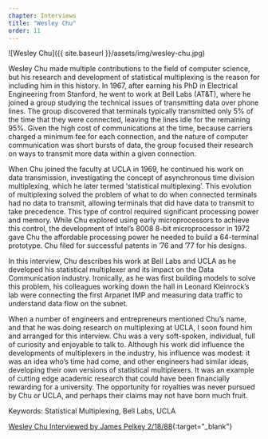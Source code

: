 ```yaml
---
chapter: Interviews
title: "Wesley Chu"
order: 11
---
```


![Wesley Chu]({{ site.baseurl }}/assets/img/wesley-chu.jpg)

Wesley Chu made multiple contributions to the field of computer science, but his research and development of statistical multiplexing is the reason for including him in this history. In 1967, after earning his PhD in Electrical Engineering from Stanford, he went to work at Bell Labs (AT&T), where he joined a group studying the technical issues of transmitting data over phone lines. The group discovered that terminals typically transmitted only 5% of the time that they were connected, leaving the lines idle for the remaining 95%. Given the high cost of communications at the time, because carriers charged a minimum fee for each connection, and the nature of computer communication was short bursts of data, the group focused their research on ways to transmit more data within a given connection.

When Chu joined the faculty at UCLA in 1969, he continued his work on data transmission, investigating the concept of asynchronous time division multiplexing, which he later termed ‘statistical multiplexing’. This evolution of multiplexing solved the problem of what to do when connected terminals had no data to transmit, allowing terminals that did have data to transmit to take precedence. This type of control required significant processing power and memory. While Chu explored using early microprocessors to achieve this control, the development of Intel’s 8008 8-bit microprocessor in 1972 gave Chu the affordable processing power he needed to build a 64-terminal prototype. Chu filed for successful patents in ’76 and ’77 for his designs.

In this interview, Chu describes his work at Bell Labs and UCLA as he developed his statistical multiplexer and its impact on the Data Communication industry. Ironically, as he was first building models to solve this problem, his colleagues working down the hall in Leonard Kleinrock’s lab were connecting the first Arpanet IMP and measuring data traffic to understand data flow on the subnet.

When a number of engineers and entrepreneurs mentioned Chu’s name, and that he was doing research on multiplexing at UCLA, I soon found him and arranged for this interview. Chu was a very soft-spoken, individual, full of curiosity and enjoyable to talk to. Although his work did influence the developments of multiplexers in the industry, his influence was modest: it was an idea who’s time had come, and other engineers had similar ideas, developing their own versions of statistical multiplexers.  It was an example of cutting edge academic research that could have been financially rewarding for a university. The opportunity for royalties was never pursued by Chu or UCLA, and perhaps their claims may not have born much fruit.

Keywords: Statistical Multiplexing, Bell Labs, UCLA

[Wesley Chu Interviewed by James Pelkey 2/18/88](https://archive.computerhistory.org/resources/access/text/2018/02/102738737-05-01-acc.pdf){:target="_blank"}
